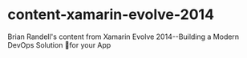 content-xamarin-evolve-2014
===========================

Brian Randell's content from Xamarin Evolve 2014--Building a Modern DevOps Solution for your App
